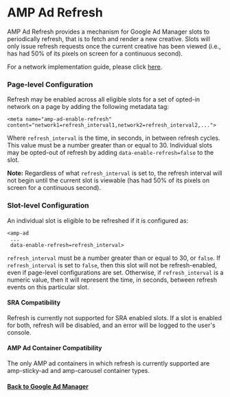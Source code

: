 <!---
Copyright 2018 The AMP HTML Authors. All Rights Reserved.

Licensed under the Apache License, Version 2.0 (the "License");
you may not use this file except in compliance with the License.
You may obtain a copy of the License at

      http://www.apache.org/licenses/LICENSE-2.0

Unless required by applicable law or agreed to in writing, software
distributed under the License is distributed on an "AS-IS" BASIS,
WITHOUT WARRANTIES OR CONDITIONS OF ANY KIND, either express or implied.
See the License for the specific language governing permissions and
limitations under the License.
-->

# AMP Ad Refresh

AMP Ad Refresh provides a mechanism for Google Ad Manager slots to periodically refresh, that is to fetch and render a new creative. Slots will only issue refresh requests once the current creative has been viewed (i.e., has had 50% of its pixels on screen for a continuous second).

For a network implementation guide, please click <a href="../../extensions/amp-a4a/refresh.md">here</a>.

### Page-level Configuration

Refresh may be enabled across all eligible slots for a set of opted-in network on a page by adding the following metadata tag:

`<meta name="amp-ad-enable-refresh" content="network1=refresh_interval1,network2=refresh_interval2,...">`

Where `refresh_interval` is the time, in seconds, in between refresh cycles. This value must be a number greater than or equal to 30. Individual slots may be opted-out of refresh by adding `data-enable-refresh=false` to the slot.

<strong>Note:</strong> Regardless of what `refresh_interval` is set to, the refresh interval will not begin until the current slot is viewable (has had 50% of its pixels on screen for a continuous second).

### Slot-level Configuration

An individual slot is eligible to be refreshed if it is configured as:

```
<amp-ad
 ...
 data-enable-refresh=refresh_interval>
```

`refresh_interval` must be a number greater than or equal to 30, or `false`. If `refresh_interval` is set to `false`, then this slot will not be refresh-enabled, even if page-level configurations are set. Otherwise, if `refresh_interval` is a numeric value, then it will represent the time, in seconds, between refresh events on this particular slot.

#### SRA Compatibility

Refresh is currently not supported for SRA enabled slots. If a slot is enabled for both, refresh will be disabled, and an error will be logged to the user's console.

#### AMP Ad Container Compatibility

The only AMP ad containers in which refresh is currently supported are amp-sticky-ad and amp-carousel container types.

#### <a href="amp-ad-network-doubleclick-impl-internal.md">Back to Google Ad Manager</a>
